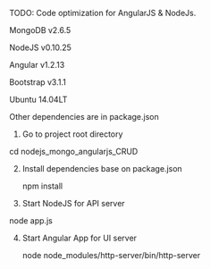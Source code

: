 TODO: Code optimization for AngularJS & NodeJs.

MongoDB v2.6.5

NodeJS v0.10.25

Angular v1.2.13

Bootstrap v3.1.1

Ubuntu 14.04LT

Other dependencies are in package.json

1) Go to project root directory

cd nodejs_mongo_angularjs_CRUD

2) Install dependencies base on package.json 

	npm install

3) Start NodeJS for API server

 node app.js

4) Start Angular App for UI server

	node node_modules/http-server/bin/http-server


